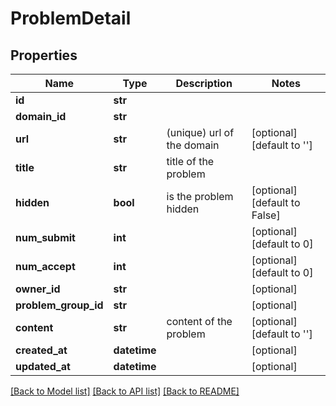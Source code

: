 # ProblemDetail

## Properties
Name | Type | Description | Notes
------------ | ------------- | ------------- | -------------
**id** | **str** |  | 
**domain_id** | **str** |  | 
**url** | **str** | (unique) url of the domain | [optional] [default to '']
**title** | **str** | title of the problem | 
**hidden** | **bool** | is the problem hidden | [optional] [default to False]
**num_submit** | **int** |  | [optional] [default to 0]
**num_accept** | **int** |  | [optional] [default to 0]
**owner_id** | **str** |  | [optional] 
**problem_group_id** | **str** |  | [optional] 
**content** | **str** | content of the problem | [optional] [default to '']
**created_at** | **datetime** |  | [optional] 
**updated_at** | **datetime** |  | [optional] 

[[Back to Model list]](../README.md#documentation-for-models) [[Back to API list]](../README.md#documentation-for-api-endpoints) [[Back to README]](../README.md)

